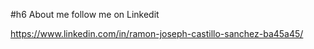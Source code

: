 #h6 About me follow me on Linkedit 

https://www.linkedin.com/in/ramon-joseph-castillo-sanchez-ba45a45/
